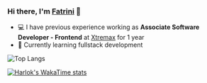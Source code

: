 ### Hi there, I'm [Fatrini](https://fnurrahmah.vercel.app/) 👋 ###

* 💻 I have previous experience working as **Associate Software Developer - Frontend** at [Xtremax](https://www.xtremax.com/) for 1 year
* 🌱 Currently learning fullstack development


![Top Langs](https://github-readme-stats.vercel.app/api/top-langs/?username=fnurrahmah125&layout=compact&size_weight=0.5&count_weight=0.5&theme=dracula)

[![Harlok's WakaTime stats](https://github-readme-stats.vercel.app/api/wakatime?username=@52f7b113-1b7d-4236-96c6-53541683a7be&layout=compact&theme=dracula)](https://github.com/anuraghazra/github-readme-stats)
